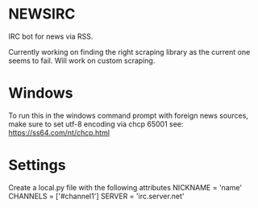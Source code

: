 # NEWSIRC

IRC bot for news via RSS.

Currently working on finding the right scraping library as the current one seems to fail. Will work on custom scraping.

# Windows
To run this in the windows command prompt with foreign news sources, make sure to set utf-8 encoding via chcp 65001
see: https://ss64.com/nt/chcp.html

# Settings
Create a local.py file with the following attributes
NICKNAME = 'name'
CHANNELS = ['#channel1']
SERVER = 'irc.server.net'
